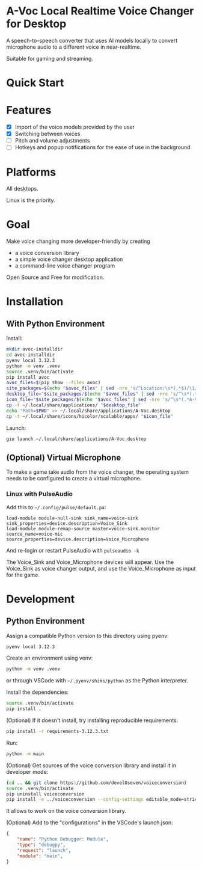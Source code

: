 # A-Voc Local Realtime Voice Changer for Desktop

A speech-to-speech converter that uses AI models locally to convert microphone audio to a different voice in near-realtime.

Suitable for gaming and streaming.

# Quick Start

# Features

- [X] Import of the voice models provided by the user
- [X] Switching between voices
- [ ] Pitch and volume adjustments
- [ ] Hotkeys and popup notifications for the ease of use in the background

# Platforms

All desktops.

Linux is the priority.

# Goal

Make voice changing more developer-friendly by creating
  - a voice conversion library
  - a simple voice changer desktop application
  - a command-line voice changer program

Open Source and Free for modification.

# Installation

## With Python Environment

Install:

```sh
mkdir avoc-installdir
cd avoc-installdir
pyenv local 3.12.3
python -m venv .venv
source .venv/bin/activate
pip install avoc
avoc_files=$(pip show --files avoc)
site_packages=$(echo "$avoc_files" | sed -nre 's/^Location:\s*(.*$)/\1/p')
desktop_file="$site_packages/$(echo "$avoc_files" | sed -nre 's/^\s*(.*A-Voc.desktop$)/\1/p')"
icon_file="$site_packages/$(echo "$avoc_files" | sed -nre 's/^\s*(.*A-Voc.svg$)/\1/p')"
cp -t ~/.local/share/applications/ "$desktop_file"
echo "Path=$PWD" >> ~/.local/share/applications/A-Voc.desktop
cp -t ~/.local/share/icons/hicolor/scalable/apps/ "$icon_file"
```

Launch:

```sh
gio launch ~/.local/share/applications/A-Voc.desktop
```

## (Optional) Virtual Microphone

To make a game take audio from the voice changer, the operating system needs to be configured to create a virtual microphone.

### Linux with PulseAudio

Add this to `~/.config/pulse/default.pa`:

```
load-module module-null-sink sink_name=voice-sink sink_properties=device.description=Voice_Sink
load-module module-remap-source master=voice-sink.monitor source_name=voice-mic source_properties=device.description=Voice_Microphone
```

And re-login or restart PulseAudio with `pulseaudio -k`

The Voice_Sink and Voice_Microphone devices will appear. Use the Voice_Sink as voice changer output, and use the Voice_Microphone as input for the game.

# Development

## Python Environment

Assign a compatible Python version to this directory using pyenv:

```sh
pyenv local 3.12.3
```

Create an environment using venv:

```sh
python -m venv .venv
```

or through VSCode with `~/.pyenv/shims/python` as the Python interpreter.

Install the dependencies:

```sh
source .venv/bin/activate
pip install .
```

(Optional) If it doesn't install, try installing reproducible requirements:

```sh
pip install -r requirements-3.12.3.txt
```

Run:

```sh
python -m main
```

(Optional) Get sources of the voice conversion library and install it in developer mode:

```sh
(cd .. && git clone https://github.com/develOseven/voiceconversion)
source .venv/bin/activate
pip uninstall voiceconversion
pip install -e ../voiceconversion --config-settings editable_mode=strict
```

It allows to work on the voice conversion library.

(Optional) Add to the "configurations" in the VSCode's launch.json:

```json
{
    "name": "Python Debugger: Module",
    "type": "debugpy",
    "request": "launch",
    "module": "main",
}
```
